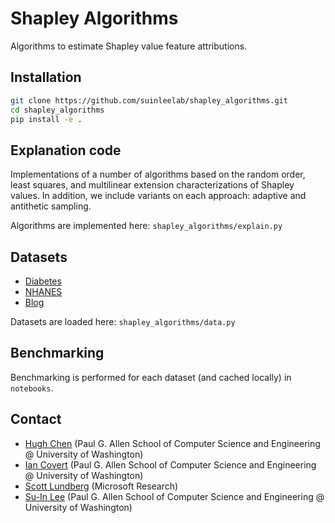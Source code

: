 # Shapley Algorithms

Algorithms to estimate Shapley value feature attributions.  

## Installation

```bash
git clone https://github.com/suinleelab/shapley_algorithms.git
cd shapley_algorithms
pip install -e .
```

## Explanation code

Implementations of a number of algorithms based on the random order, least squares, and multilinear extension characterizations of Shapley values.  In addition, we include variants on each approach: adaptive and antithetic sampling.  

Algorithms are implemented here: `shapley_algorithms/explain.py`

## Datasets

- [Diabetes](https://scikit-learn.org/stable/modules/generated/sklearn.datasets.load_diabetes.html)
- [NHANES](https://www.cdc.gov/nchs/nhanes/index.htm)
- [Blog](https://archive.ics.uci.edu/ml/datasets/BlogFeedback)

Datasets are loaded here: `shapley_algorithms/data.py`

## Benchmarking

Benchmarking is performed for each dataset (and cached locally) in `notebooks`.

<!-- ## Citation

If you use any part of this code and pretrained weights for your own purpose, please cite
our [paper](https://arxiv.org/abs/2206.05282). -->

## Contact

- [Hugh Chen](http://hughchen.github.io/) (Paul G. Allen School of Computer Science and Engineering @ University of
  Washington)
- [Ian Covert](https://iancovert.com) (Paul G. Allen School of Computer Science and Engineering @ University of
  Washington)
- [Scott Lundberg](https://scottlundberg.com/) (Microsoft Research)
- [Su-In Lee](https://suinlee.cs.washington.edu/) (Paul G. Allen School of Computer Science and Engineering @ University
  of Washington)
